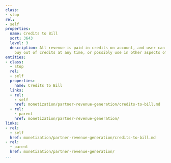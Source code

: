 ```yaml
---
class:
- stop
rel:
- self
properties:
  name: Credits to Bill
  sort: 3643
  level: 3
  description: All revenue is paid in credits on account, and user can decide to get
    buy out of credits at any time, or possibly use in other aspects of system operation.
entities:
- class:
  - stop
  rel:
  - self
  properties:
    name: Credits to Bill
  links:
  - rel:
    - self
    href: monetization/partner-revenue-generation/credits-to-bill.md
  - rel:
    - parent
    href: monetization/partner-revenue-generation/
links:
- rel:
  - self
  href: monetization/partner-revenue-generation/credits-to-bill.md
- rel:
  - parent
  href: monetization/partner-revenue-generation/
...
```

